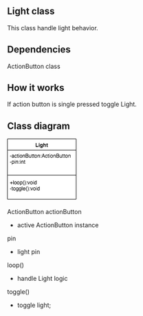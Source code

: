 ## Light class

This class handle light behavior.

## Dependencies

ActionButton class

## How it works

If action button is single pressed toggle Light.

## Class diagram

![alt text](https://github.com/LucasCoraca/M365-Unlocked/blob/master/doc/classes/LightClass.png)

ActionButton actionButton

* active ActionButton instance

pin

* light pin

loop()

* handle Light logic

toggle()

* toggle light;
